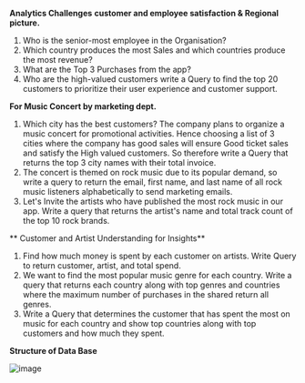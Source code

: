 **Analytics Challenges**
**customer and employee satisfaction & Regional picture.**
1. Who is the senior-most employee in the Organisation?
2. Which country produces the most Sales and which countries produce the most revenue?
3. What are the Top 3 Purchases from the app?
4. Who are the high-valued customers write a Query to find the top 20 customers to prioritize their user experience and customer support.

  
**For Music Concert by marketing dept.**
1. Which city has the best customers? The company plans to organize a music concert for promotional activities. Hence choosing a list of 3 cities where the company has good  sales will ensure  Good ticket sales and satisfy the High valued customers. So therefore write a Query that returns the top 3 city names with their total invoice.
2. The concert is themed on rock music due to its popular demand, so write a query to return the email, first name, and last name of all rock music listeners alphabetically to send marketing emails.
3. Let's Invite the artists who have published the most rock music in our app. Write a query that returns the artist's name and total track count of the top 10 rock brands.


** Customer and Artist Understanding for Insights**
1. Find how much money is spent by each customer on artists. Write Query to return customer, artist, and total spend.
2. We want to find the most popular music genre for each country. Write a query that returns each country along with top genres and countries where the maximum number of purchases in the shared return all genres.
3. Write a Query that determines the customer that has spent the most on music for each country and show top countries along with top customers and how much they spent.


**Structure of Data Base**

![image](https://github.com/user-attachments/assets/52eefe17-f333-4a24-b218-a46660d4e505)
